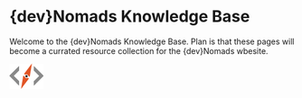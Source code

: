 # {dev}Nomads Knowledge Base [](id=knowledgebase)

Welcome to the {dev}Nomads Knowledge Base. Plan is that these pages will become a currated resource collection for the {dev}Nomads wbesite.

![{dev}Nomads](../../images/devnomads-logo.png)
